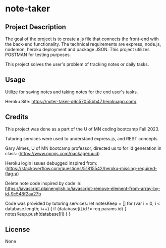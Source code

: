 # note-taker

## Project Description

The goal of the project is to create a js file that connects the front-end with the back-end functionality. The technical requirements are express, node.js, nodemon, heroku deployment and package JSON. This project utilizes POSTMAN for testing purposes.

This project solves the user's problem of tracking notes or daily tasks.

## Usage

Utilize for saving notes and taking notes for the end user's tasks.

Heroku Site: https://noter-taker-d6c57055bb47.herokuapp.com/

## Credits

This project was done as a part of the U of MN coding bootcamp Fall 2023. 

Tutoring services were used to understand express.js, and REST concepts.

Gary Almes, U of MN bootcamp professor, directed us to for id generation in class: (https://www.npmjs.com/package/uuid)

Heroku login issues debugged inspired from: (https://stackoverflow.com/questions/51815542/heroku-missing-required-flag-a)

Delete note code inspired by code in: https://javascript.plainenglish.io/javascript-remove-element-from-array-by-id-9c548f2aa27b

Code was provided by tutoring services:
  let notesKeep = []
  for (var i = 0; i < database.length; i++) {
    if (database[i].id != req.params.id) {
      notesKeep.push(database[i])
    }
  }

## License
None